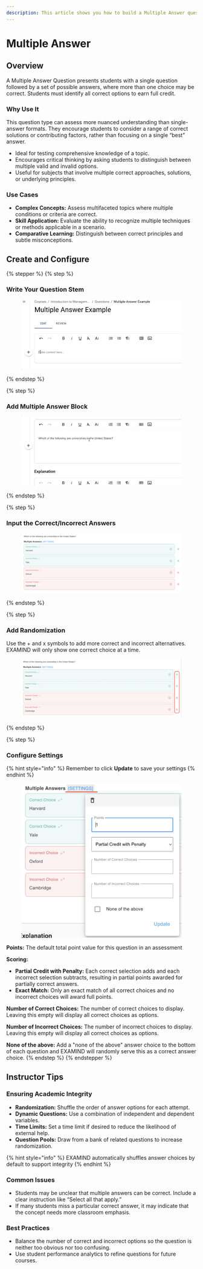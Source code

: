 ```yaml
---
description: This article shows you how to build a Multiple Answer question in EXAMIND
---
```


# Multiple Answer

## Overview

A Multiple Answer Question presents students with a single question followed by a set of possible answers, where more than one choice may be correct. Students must identify all correct options to earn full credit.

### Why Use It

This question type can assess more nuanced understanding than single-answer formats. They encourage students to consider a range of correct solutions or contributing factors, rather than focusing on a single “best” answer.

* Ideal for testing comprehensive knowledge of a topic.
* Encourages critical thinking by asking students to distinguish between multiple valid and invalid options.
* Useful for subjects that involve multiple correct approaches, solutions, or underlying principles.

### Use Cases

* **Complex Concepts:** Assess multifaceted topics where multiple conditions or criteria are correct.
* **Skill Application:** Evaluate the ability to recognize multiple techniques or methods applicable in a scenario.
* **Comparative Learning:** Distinguish between correct principles and subtle misconceptions.

## Create and Configure

{% stepper %}
{% step %}
### Write Your Question Stem

<figure><img src="../../../.gitbook/assets/72aa34f8-bed6-4603-8982-ac7d537b79f6.gif" alt=""><figcaption></figcaption></figure>
{% endstep %}

{% step %}
### Add Multiple Answer Block

<figure><img src="../../../.gitbook/assets/d78b709d-6b33-4c31-94cd-141313613f25.gif" alt=""><figcaption></figcaption></figure>
{% endstep %}

{% step %}
### Input the Correct/Incorrect Answers

<figure><img src="../../../.gitbook/assets/1eb0b05c-11ff-4102-8c76-487ecf219d78.png" alt=""><figcaption></figcaption></figure>
{% endstep %}

{% step %}
### Add Randomization

Use the + and x symbols to add more correct and incorrect alternatives. EXAMIND will only show one correct choice at a time.

<figure><img src="../../../.gitbook/assets/d22bfe89-7ade-4941-9cc8-7ad5a5000bb5.png" alt=""><figcaption></figcaption></figure>
{% endstep %}

{% step %}
### Configure Settings

{% hint style="info" %}
Remember to click **Update** to save your settings
{% endhint %}

<figure><img src="../../../.gitbook/assets/87fb8c96-6309-42ad-b13e-3c1ba80fb896.png" alt=""><figcaption></figcaption></figure>

**Points:** The default total point value for this question in an assessment

**Scoring:**

* **Partial Credit with Penalty:** Each correct selection adds and each incorrect selection subtracts, resulting in partial points awarded for partially correct answers.
* **Exact Match:** Only an exact match of all correct choices and no incorrect choices will award full points.

**Number of Correct Choices:** The number of correct choices to display. Leaving this empty will display all correct choices as options.

**Number of Incorrect Choices:** The number of incorrect choices to display. Leaving this empty will display all correct choices as options.

**None of the above:** Add a "none of the above" answer choice to the bottom of each question and EXAMIND will randomly serve this as a correct answer choice.
{% endstep %}
{% endstepper %}

## Instructor Tips

### Ensuring Academic Integrity

* **Randomization:** Shuffle the order of answer options for each attempt.
* **Dynamic Questions:** Use a combination of independent and dependent variables.
* **Time Limits:** Set a time limit if desired to reduce the likelihood of external help.
* **Question Pools:** Draw from a bank of related questions to increase randomization.

{% hint style="info" %}
EXAMIND automatically shuffles answer choices by default to support integrity
{% endhint %}

### Common Issues

* Students may be unclear that multiple answers can be correct. Include a clear instruction like “Select all that apply.”
* If many students miss a particular correct answer, it may indicate that the concept needs more classroom emphasis.

### Best Practices

* Balance the number of correct and incorrect options so the question is neither too obvious nor too confusing.
* Use student performance analytics to refine questions for future courses.
